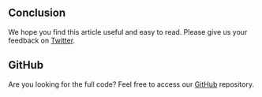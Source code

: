 ## Conclusion

We hope you find this article useful and easy to read. Please give us your feedback on [Twitter](https://twitter.com/PairingWithMe).

## GitHub

Are you looking for the full code? Feel free to access our [GitHub](https://github.com/PairingWithMeExamples/2023-01-02-david-create-react-pie-chart-using-chartjs) repository.